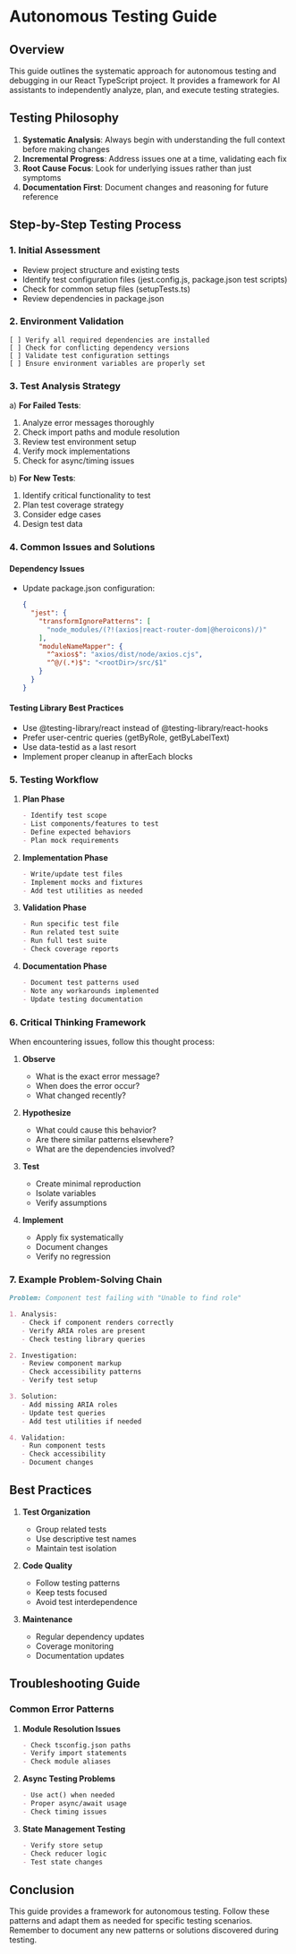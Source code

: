 # Autonomous Testing Guide

## Overview
This guide outlines the systematic approach for autonomous testing and debugging in our React TypeScript project. It provides a framework for AI assistants to independently analyze, plan, and execute testing strategies.

## Testing Philosophy
1. **Systematic Analysis**: Always begin with understanding the full context before making changes
2. **Incremental Progress**: Address issues one at a time, validating each fix
3. **Root Cause Focus**: Look for underlying issues rather than just symptoms
4. **Documentation First**: Document changes and reasoning for future reference

## Step-by-Step Testing Process

### 1. Initial Assessment
- Review project structure and existing tests
- Identify test configuration files (jest.config.js, package.json test scripts)
- Check for common setup files (setupTests.ts)
- Review dependencies in package.json

### 2. Environment Validation
```checklist
[ ] Verify all required dependencies are installed
[ ] Check for conflicting dependency versions
[ ] Validate test configuration settings
[ ] Ensure environment variables are properly set
```

### 3. Test Analysis Strategy
a) **For Failed Tests**:
   1. Analyze error messages thoroughly
   2. Check import paths and module resolution
   3. Review test environment setup
   4. Verify mock implementations
   5. Check for async/timing issues

b) **For New Tests**:
   1. Identify critical functionality to test
   2. Plan test coverage strategy
   3. Consider edge cases
   4. Design test data

### 4. Common Issues and Solutions

#### Dependency Issues
- Update package.json configuration:
  ```json
  {
    "jest": {
      "transformIgnorePatterns": [
        "node_modules/(?!(axios|react-router-dom|@heroicons)/)"
      ],
      "moduleNameMapper": {
        "^axios$": "axios/dist/node/axios.cjs",
        "^@/(.*)$": "<rootDir>/src/$1"
      }
    }
  }
  ```

#### Testing Library Best Practices
- Use @testing-library/react instead of @testing-library/react-hooks
- Prefer user-centric queries (getByRole, getByLabelText)
- Use data-testid as a last resort
- Implement proper cleanup in afterEach blocks

### 5. Testing Workflow

1. **Plan Phase**
   ```markdown
   - Identify test scope
   - List components/features to test
   - Define expected behaviors
   - Plan mock requirements
   ```

2. **Implementation Phase**
   ```markdown
   - Write/update test files
   - Implement mocks and fixtures
   - Add test utilities as needed
   ```

3. **Validation Phase**
   ```markdown
   - Run specific test file
   - Run related test suite
   - Run full test suite
   - Check coverage reports
   ```

4. **Documentation Phase**
   ```markdown
   - Document test patterns used
   - Note any workarounds implemented
   - Update testing documentation
   ```

### 6. Critical Thinking Framework

When encountering issues, follow this thought process:

1. **Observe**
   - What is the exact error message?
   - When does the error occur?
   - What changed recently?

2. **Hypothesize**
   - What could cause this behavior?
   - Are there similar patterns elsewhere?
   - What are the dependencies involved?

3. **Test**
   - Create minimal reproduction
   - Isolate variables
   - Verify assumptions

4. **Implement**
   - Apply fix systematically
   - Document changes
   - Verify no regression

### 7. Example Problem-Solving Chain

```markdown
Problem: Component test failing with "Unable to find role"

1. Analysis:
   - Check if component renders correctly
   - Verify ARIA roles are present
   - Check testing library queries

2. Investigation:
   - Review component markup
   - Check accessibility patterns
   - Verify test setup

3. Solution:
   - Add missing ARIA roles
   - Update test queries
   - Add test utilities if needed

4. Validation:
   - Run component tests
   - Check accessibility
   - Document changes
```

## Best Practices

1. **Test Organization**
   - Group related tests
   - Use descriptive test names
   - Maintain test isolation

2. **Code Quality**
   - Follow testing patterns
   - Keep tests focused
   - Avoid test interdependence

3. **Maintenance**
   - Regular dependency updates
   - Coverage monitoring
   - Documentation updates

## Troubleshooting Guide

### Common Error Patterns

1. **Module Resolution Issues**
   ```markdown
   - Check tsconfig.json paths
   - Verify import statements
   - Check module aliases
   ```

2. **Async Testing Problems**
   ```markdown
   - Use act() when needed
   - Proper async/await usage
   - Check timing issues
   ```

3. **State Management Testing**
   ```markdown
   - Verify store setup
   - Check reducer logic
   - Test state changes
   ```

## Conclusion

This guide provides a framework for autonomous testing. Follow these patterns and adapt them as needed for specific testing scenarios. Remember to document any new patterns or solutions discovered during testing.

